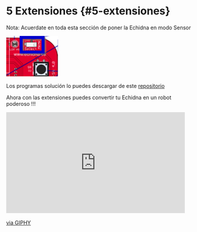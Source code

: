 # 5 Extensiones {#5-extensiones}
Nota: Acuerdate en toda esta sección de poner la Echidna en modo Sensor

![](/images/image4.png)

Los programas solución lo puedes descargar de este [repositorio](https://www.google.com/url?q=https://drive.google.com/drive/folders/1pXcRUqMM7q_UK0QhILd9QwLe8KtPCM5m?usp%3Dsharing&sa=D&ust=1513946282847000&usg=AFQjCNHZMNrtgAiR1B5_-RYaSKYpcsL1zQ)

Ahora con las extensiones puedes convertir tu Echidna en un robot poderoso !!!

<iframe src="https://giphy.com/embed/hJPCYFojnadHy" width="480" height="270" frameBorder="0" class="giphy-embed" allowFullScreen></iframe><p><a href="https://giphy.com/gifs/the-big-bang-theory-kaley-cuoco-robots-hJPCYFojnadHy">via GIPHY</a></p>